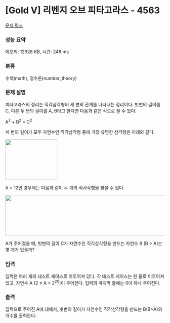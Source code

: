 # [Gold V] 리벤지 오브 피타고라스 - 4563 

[문제 링크](https://www.acmicpc.net/problem/4563) 

### 성능 요약

메모리: 12928 KB, 시간: 248 ms

### 분류

수학(math), 정수론(number_theory)

### 문제 설명

<p>피타고라스의 정리는 직각삼각형의 세 변의 관계를 나타내는 정리이다. 빗변의 길이를 C, 다른 두 변의 길이를 A, B라고 한다면 다음과 같은 식으로 쓸 수 있다.</p>



<p>A<sup>2</sup> + B<sup>2</sup> = C<sup>2</sup></p>



<p>세 변의 길이가 모두 자연수인 직각삼각형 중에 가장 유명한 삼각형은 아래와 같다.</p>



<p><img alt="" src="https://www.acmicpc.net/upload/images/pyta1.png" style="height:128px; width:164px"></p>



<p>A = 12인 경우에는 다음과 같이 두 개의 직사각형을 찾을 수 있다.</p>



<p><img alt="" src="https://www.acmicpc.net/upload/images/pyta2.png" style="height:128px; width:573px"></p>



<p>A가 주어졌을 때, 빗변의 길이 C가 자연수인 직각삼각형을 만드는 자연수 B (B > A)는 몇 개가 있을까?</p>

### 입력 

 <p>입력은 여러 개의 테스트 케이스로 이루어져 있다. 각 테스트 케이스는 한 줄로 이루어져 있고, 자연수 A (2 ≤ A < 2<sup>20</sup>)이 주어진다. 입력의 마지막 줄에는 0이 하나 주어진다.</p>

### 출력 

 <p>입력으로 주어진 A에 대해서, 빗변의 길이가 자연수인 직각삼각형을 만드는 B(B>A)의 개수를 출력한다.</p>

